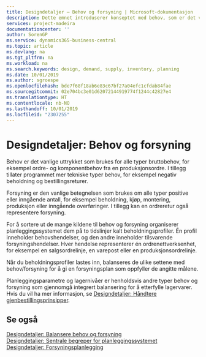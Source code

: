 ```yaml
---
title: Designdetaljer – Behov og forsyning | Microsoft-dokumentasjon
description: Dette emnet introduserer konseptet med behov, som er det vanlige uttrykket som brukes for alle typer bruttobehov, for eksempel en salgsordre og komponentbehov fra en produksjonsordre.
services: project-madeira
documentationcenter: ''
author: SorenGP
ms.service: dynamics365-business-central
ms.topic: article
ms.devlang: na
ms.tgt_pltfrm: na
ms.workload: na
ms.search.keywords: design, demand, supply, inventory, planning
ms.date: 10/01/2019
ms.author: sgroespe
ms.openlocfilehash: bde7f68f18ab6e83c67bf27a04efc1cfdab84fae
ms.sourcegitcommit: 02e704bc3e01d62072144919774f1244c42827e4
ms.translationtype: HT
ms.contentlocale: nb-NO
ms.lasthandoff: 10/01/2019
ms.locfileid: "2307255"
---
```

# <a name="design-details-demand-and-supply"></a>Designdetaljer: Behov og forsyning
Behov er det vanlige uttrykket som brukes for alle typer bruttobehov, for eksempel ordre- og komponentbehov fra en produksjonsordre. I tillegg tillater programmet mer tekniske typer behov, for eksempel negativ beholdning og bestillingsreturer.  
  
Forsyning er den vanlige betegnelsen som brukes om alle typer positive eller inngående antall, for eksempel beholdning, kjøp, montering, produksjon eller inngående overføringer. I tillegg kan en ordreretur også representere forsyning.  
  
For å sortere ut de mange kildene til behov og forsyning organiserer planleggingssystemet dem på to tidslinjer kalt beholdningsprofiler. Én profil inneholder behovshendelser, og den andre inneholder tilsvarende forsyningshendelser. Hver hendelse representerer én ordrenettverksenhet, for eksempel en salgsordrelinje, en varepost eller en produksjonsordrelinje.  
  
Når du beholdningsprofiler lastes inn, balanseres de ulike settene med behov/forsyning for å gi en forsyningsplan som oppfyller de angitte målene.  
  
Planleggingsparametre og lagernivåer er henholdsvis andre typer behov og forsyning som gjennomgå integrert balansering for å etterfylle lagervarer. Hvis du vil ha mer informasjon, se [Designdetaljer: Håndtere gjenbestillingsprinsipper](design-details-handling-reordering-policies.md).  
  
## <a name="see-also"></a>Se også  
[Designdetaljer: Balansere behov og forsyning](design-details-balancing-demand-and-supply.md)   
[Designdetaljer: Sentrale begreper for planleggingssystemet](design-details-central-concepts-of-the-planning-system.md)   
[Designdetaljer: Forsyningsplanlegging](design-details-supply-planning.md)
